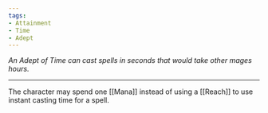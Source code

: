 ```yaml
---
tags:
- Attainment
- Time
- Adept
---
```


_An Adept of Time can cast spells in seconds that would take other mages hours._

---

The character may spend one [[Mana]] instead of using a [[Reach]] to use instant casting time for a spell.